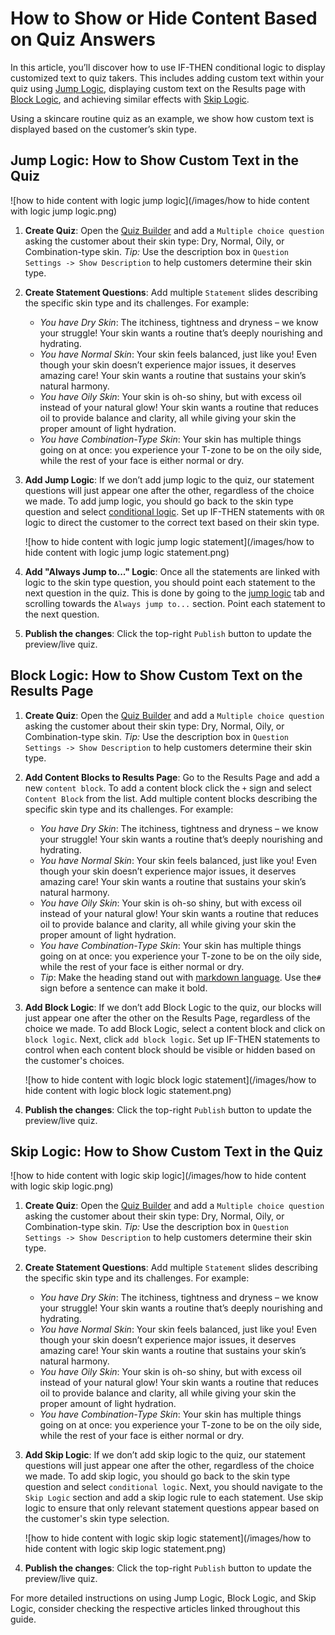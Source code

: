 # How to Show or Hide Content Based on Quiz Answers

In this article, you’ll discover how to use IF-THEN conditional logic to display customized text to quiz takers. This includes adding custom text within your quiz using [Jump Logic](), displaying custom text on the Results page with [Block Logic](), and achieving similar effects with [Skip Logic]().

Using a skincare routine quiz as an example, we show how custom text is displayed based on the customer’s skin type.

## Jump Logic: How to Show Custom Text in the Quiz

![how to hide content with logic jump logic](/images/how to hide content with logic jump logic.png)

1. **Create Quiz**: Open the [Quiz Builder]() and add a `Multiple choice question` asking the customer about their skin type: Dry, Normal, Oily, or Combination-type skin. *Tip:* Use the description box in `Question Settings -> Show Description` to help customers determine their skin type.

2. **Create Statement Questions**: Add multiple `Statement` slides describing the specific skin type and its challenges. For example:
    - *You have Dry Skin*: The itchiness, tightness and dryness – we know your struggle! Your skin wants a routine that’s deeply nourishing and hydrating.
    - *You have Normal Skin*: Your skin feels balanced, just like you! Even though your skin doesn’t experience major issues, it deserves amazing care! Your skin wants a routine that sustains your skin’s natural harmony.
    - *You have Oily Skin*: Your skin is oh-so shiny, but with excess oil instead of your natural glow! Your skin wants a routine that reduces oil to provide balance and clarity, all while giving your skin the proper amount of light hydration.
    - *You have Combination-Type Skin*: Your skin has multiple things going on at once: you experience your T-zone to be on the oily side, while the rest of your face is either normal or dry.

3. **Add Jump Logic**: If we don’t add jump logic to the quiz, our statement questions will just appear one after the other, regardless of the choice we made. To add jump logic, you should go back to the skin type question and select [conditional logic](). Set up IF-THEN statements with `OR` logic to direct the customer to the correct text based on their skin type. 

    ![how to hide content with logic jump logic statement](/images/how to hide content with logic jump logic statement.png)

4. **Add "Always Jump to..." Logic**: Once all the statements are linked with logic to the skin type question, you should point each statement to the next question in the quiz. This is done by going to the [jump logic]() tab and scrolling towards the `Always jump to...` section. Point each statement to the next question.

4. **Publish the changes**: Click the top-right `Publish` button to update the preview/live quiz.

## Block Logic: How to Show Custom Text on the Results Page

1. **Create Quiz**: Open the [Quiz Builder]() and add a `Multiple choice question` asking the customer about their skin type: Dry, Normal, Oily, or Combination-type skin. *Tip:* Use the description box in `Question Settings -> Show Description` to help customers determine their skin type.

2. **Add Content Blocks to Results Page**: Go to the Results Page and add a new `content block`. To add a content block click the `+` sign and select `Content Block` from the list. Add multiple content blocks describing the specific skin type and its challenges. For example:
    - *You have Dry Skin*: The itchiness, tightness and dryness – we know your struggle! Your skin wants a routine that’s deeply nourishing and hydrating.
    - *You have Normal Skin*: Your skin feels balanced, just like you! Even though your skin doesn’t experience major issues, it deserves amazing care! Your skin wants a routine that sustains your skin’s natural harmony.
    - *You have Oily Skin*: Your skin is oh-so shiny, but with excess oil instead of your natural glow! Your skin wants a routine that reduces oil to provide balance and clarity, all while giving your skin the proper amount of light hydration.
    - *You have Combination-Type Skin*: Your skin has multiple things going on at once: you experience your T-zone to be on the oily side, while the rest of your face is either normal or dry.
    - *Tip*: Make the heading stand out with [markdown language](). Use the`#` sign before a sentence can make it bold.

3. **Add Block Logic**: If we don’t add Block Logic to the quiz, our blocks will just appear one after the other on the Results Page, regardless of the choice we made. To add Block Logic, select a content block and click on `block logic`. Next, click `add block logic`. Set up IF-THEN statements to control when each content block should be visible or hidden based on the customer's choices.

    ![how to hide content with logic block logic statement](/images/how to hide content with logic block logic statement.png)

4. **Publish the changes**: Click the top-right `Publish` button to update the preview/live quiz.

## Skip Logic: How to Show Custom Text in the Quiz

![how to hide content with logic skip logic](/images/how to hide content with logic skip logic.png)

1. **Create Quiz**: Open the [Quiz Builder]() and add a `Multiple choice question` asking the customer about their skin type: Dry, Normal, Oily, or Combination-type skin. *Tip:* Use the description box in `Question Settings -> Show Description` to help customers determine their skin type.

2. **Create Statement Questions**: Add multiple `Statement` slides describing the specific skin type and its challenges. For example:
    - *You have Dry Skin*: The itchiness, tightness and dryness – we know your struggle! Your skin wants a routine that’s deeply nourishing and hydrating.
    - *You have Normal Skin*: Your skin feels balanced, just like you! Even though your skin doesn’t experience major issues, it deserves amazing care! Your skin wants a routine that sustains your skin’s natural harmony.
    - *You have Oily Skin*: Your skin is oh-so shiny, but with excess oil instead of your natural glow! Your skin wants a routine that reduces oil to provide balance and clarity, all while giving your skin the proper amount of light hydration.
    - *You have Combination-Type Skin*: Your skin has multiple things going on at once: you experience your T-zone to be on the oily side, while the rest of your face is either normal or dry.


3. **Add Skip Logic**: If we don’t add skip logic to the quiz, our statement questions will just appear one after the other, regardless of the choice we made. To add skip logic, you should go back to the skin type question and select `conditional logic`. Next, you should navigate to the `Skip Logic` section and add a skip logic rule to each statement. Use skip logic to ensure that only relevant statement questions appear based on the customer's skin type selection.

    ![how to hide content with logic skip logic statement](/images/how to hide content with logic skip logic statement.png)

4. **Publish the changes**: Click the top-right `Publish` button to update the preview/live quiz.

For more detailed instructions on using Jump Logic, Block Logic, and Skip Logic, consider checking the respective articles linked throughout this guide.
